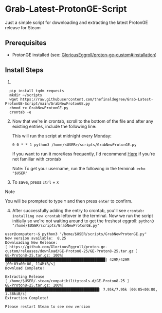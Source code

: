 # Grab-Latest-ProtonGE-Script
Just a simple script for downloading and extracting the latest ProtonGE release for Steam
 
## Prerequisites

-  ProtonGE installed (see: [GloriousEggroll/proton-ge-custom#installation](https://github.com/GloriousEggroll/proton-ge-custom#installation))


## Install Steps
1.

      
      pip install tqdm requests
      mkdir ~/scripts
      wget https://raw.githubusercontent.com/thefinaldegree/Grab-Latest-ProtonGE-Script/main/GrabNewProtonGE.py
      chmod +x GrabNewProtonGE.py
      crontab -e
      

2. Now that we're in crontab, scroll to the bottom of the file and after any existing entries, include the following line:

      This will run the script at midnight every Monday:

      `0 0 * * 1 python3 /home/<USER>/scripts/GrabNewProtonGE.py`

      If you want to run it more/less frequently, I'd recommend [Here](https://crontab.cronhub.io/) if you're not familiar with crontab
   
      Note: To get your username, run the following in the terminal: `echo "$USER"`

3. To save, press `ctrl` + `X`


> [!NOTE]
> You will be prompted to type `Y` and then press `enter` to confirm.

4. After successfully adding the entry to crontab, you'll see `crontab: installing new crontab` leftover in the terminal.
   Now we run the script initially so we're not waiting around to get the freshest eggroll:
   `python3 "/home/$USER/scripts/GrabNewProtonGE.py"`
```
user@computer:~$ python3 "/home/$USER/scripts/GrabNewProtonGE.py"
New version available:  8.25
Downloading New Release:
[ https://github.com/GloriousEggroll/proton-ge-custom/releases/download/GE-Proton8-25/GE-Proton8-25.tar.gz ]
GE-Proton8-25.tar.gz: 100%|██████████████████████████████████████████████| 429M/429M [00:03<00:00, 114MiB/s]
Download Complete!

Extracting Release
[ /home/$USER/.steam/compatibilitytools.d/GE-Proton8-25 ]
GE-Proton8-25.tar.gz: 100%|███████████████████████████████████████████| 7.95k/7.95k [00:05<00:00, 1.38kiB/s]
Extraction Complete!

Please restart Steam to see new version
```

